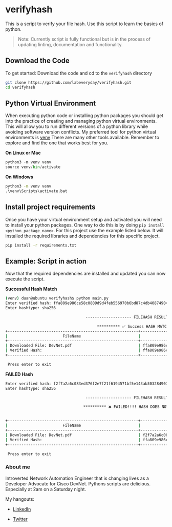 # verifyhash

This is a script to verify your file hash. Use this script to learn the basics of python.

>Note: Currently script is fully functional but is in the process of updating linting, documentation and functionality.

## Download the Code

To get started: Download the code and cd to the `verifyhash` directory

```bash
git clone https://github.com/labeveryday/verifyhash.git
cd verifyhash
```

## Python Virtual Environment

When executing python code or installing python packages you should get into the practice of creating and managing python virtual environments.
This will allow you to run different versions of a python library while avoiding software version conflicts. My preferred tool for python virtual environments is [venv](https://docs.python.org/3/library/venv.html)
There are many other tools available. Remember to explore and find the one that works best for you.

**On Linux or Mac**

```python
python3 -m venv venv
source venv/bin/activate
```

**On Windows**

```cmd
python3 -m venv venv
.\venv\Scripts\activate.bat
```

## Install project requirements

Once you have your virtual environment setup and activated you will need to install your python packages. One way to do this is by doing `pip install <python_package_name>`. For this project use the example listed below. It will installed the required libraries and dependencies for this specific project.

```bash
pip install -r requirements.txt
```

## Example: Script in action

Now that the required dependencies are installed and updated you can now execute the script.

**Successful Hash Match**

```bash
(venv) duan@ubuntu verifyhash$ python main.py
Enter verified hash: ffa809e986ce58c0809d9d4feb556970b6bd87c4db4087490473eed8d67f44d6
Enter hashtype: sha256

                                   -------------------- FILEHASH RESULTS -------------------- 

                                        ********** ✅ Success HASH MATCH!!! ✅ **********
+---------------------------------------------------------+------------------------------------------------------------------+
|                        FileName                         |                         sha256 FileHash                          |
+---------------------------------------------------------+------------------------------------------------------------------+
| Downloaded File: DevNet.pdf                             | ffa809e986ce58c0809d9d4feb556970b6bd87c4db4087490473eed8d67f44d6 |
| Verified Hash:                                          | ffa809e986ce58c0809d9d4feb556970b6bd87c4db4087490473eed8d67f44d6 |
+---------------------------------------------------------+------------------------------------------------------------------+

 Press enter to exit

```

**FAILED Hash** 

```bash
Enter verified hash: f2f7a2a6c083ed376f2e7f21f6194571bf5e143ab3032849075ca64011fcb53e
Enter hashtype: sha256

                                   -------------------- FILEHASH RESULTS -------------------- 

                                  ********** ❌ FAILED!!!! HASH DOES NOT MATCH ❌ **********


+---------------------------------------------------------+------------------------------------------------------------------+
|                        FileName                         |                         sha256 FileHash                          |
+---------------------------------------------------------+------------------------------------------------------------------+
| Downloaded File: DevNet.pdf                             | f2f7a2a6c083ed376f2e7f21f6194571bf5e143ab3032849075ca64011fcb53e |
| Verified Hash:                                          | ffa809e986ce58c0809d9d4feb556970b6bd87c4db4087490473eed8d67f44d6 |
+---------------------------------------------------------+------------------------------------------------------------------+

 Press enter to exit
```

### About me

Introverted Network Automation Engineer that is changing lives as a Developer Advocate for Cisco DevNet. Pythons scripts are delicious. Especially at 2am on a Saturday night.

My hangouts:

- [LinkedIn](https://www.linkedin.com/in/duanlightfoot/)

- [Twitter](https://twitter.com/labeveryday)
